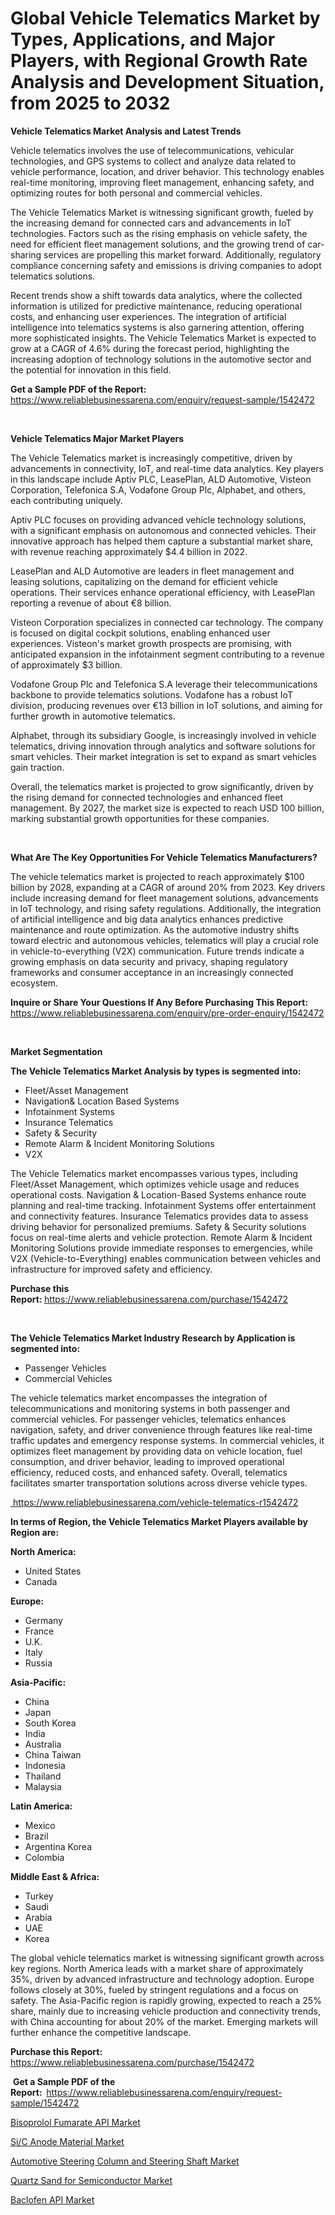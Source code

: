 <p><h1>Global Vehicle Telematics Market by Types, Applications, and Major Players, with Regional Growth Rate Analysis and Development Situation, from 2025 to 2032</h1></p><p><strong>Vehicle Telematics Market Analysis and Latest Trends</strong></p>
<p><p>Vehicle telematics involves the use of telecommunications, vehicular technologies, and GPS systems to collect and analyze data related to vehicle performance, location, and driver behavior. This technology enables real-time monitoring, improving fleet management, enhancing safety, and optimizing routes for both personal and commercial vehicles.</p><p>The Vehicle Telematics Market is witnessing significant growth, fueled by the increasing demand for connected cars and advancements in IoT technologies. Factors such as the rising emphasis on vehicle safety, the need for efficient fleet management solutions, and the growing trend of car-sharing services are propelling this market forward. Additionally, regulatory compliance concerning safety and emissions is driving companies to adopt telematics solutions.</p><p>Recent trends show a shift towards data analytics, where the collected information is utilized for predictive maintenance, reducing operational costs, and enhancing user experiences. The integration of artificial intelligence into telematics systems is also garnering attention, offering more sophisticated insights. The Vehicle Telematics Market is expected to grow at a CAGR of 4.6% during the forecast period, highlighting the increasing adoption of technology solutions in the automotive sector and the potential for innovation in this field.</p></p>
<p><strong>Get a Sample PDF of the Report:&nbsp;</strong> <a href="https://www.reliablebusinessarena.com/enquiry/request-sample/1542472?utm_campaign=2106&utm_medium=2&utm_source=Github&utm_content=ia&utm_term=06022025&utm_id=vehicle-telematics">https://www.reliablebusinessarena.com/enquiry/request-sample/1542472</a></p>
<p>&nbsp;</p>
<p><strong>Vehicle Telematics Major Market Players</strong></p>
<p><p>The Vehicle Telematics market is increasingly competitive, driven by advancements in connectivity, IoT, and real-time data analytics. Key players in this landscape include Aptiv PLC, LeasePlan, ALD Automotive, Visteon Corporation, Telefonica S.A, Vodafone Group Plc, Alphabet, and others, each contributing uniquely.</p><p>Aptiv PLC focuses on providing advanced vehicle technology solutions, with a significant emphasis on autonomous and connected vehicles. Their innovative approach has helped them capture a substantial market share, with revenue reaching approximately $4.4 billion in 2022.</p><p>LeasePlan and ALD Automotive are leaders in fleet management and leasing solutions, capitalizing on the demand for efficient vehicle operations. Their services enhance operational efficiency, with LeasePlan reporting a revenue of about €8 billion.</p><p>Visteon Corporation specializes in connected car technology. The company is focused on digital cockpit solutions, enabling enhanced user experiences. Visteon's market growth prospects are promising, with anticipated expansion in the infotainment segment contributing to a revenue of approximately $3 billion.</p><p>Vodafone Group Plc and Telefonica S.A leverage their telecommunications backbone to provide telematics solutions. Vodafone has a robust IoT division, producing revenues over €13 billion in IoT solutions, and aiming for further growth in automotive telematics.</p><p>Alphabet, through its subsidiary Google, is increasingly involved in vehicle telematics, driving innovation through analytics and software solutions for smart vehicles. Their market integration is set to expand as smart vehicles gain traction.</p><p>Overall, the telematics market is projected to grow significantly, driven by the rising demand for connected technologies and enhanced fleet management. By 2027, the market size is expected to reach USD 100 billion, marking substantial growth opportunities for these companies.</p></p>
<p>&nbsp;</p>
<p><strong>What Are The Key Opportunities For Vehicle Telematics Manufacturers?</strong></p>
<p><p>The vehicle telematics market is projected to reach approximately $100 billion by 2028, expanding at a CAGR of around 20% from 2023. Key drivers include increasing demand for fleet management solutions, advancements in IoT technology, and rising safety regulations. Additionally, the integration of artificial intelligence and big data analytics enhances predictive maintenance and route optimization. As the automotive industry shifts toward electric and autonomous vehicles, telematics will play a crucial role in vehicle-to-everything (V2X) communication. Future trends indicate a growing emphasis on data security and privacy, shaping regulatory frameworks and consumer acceptance in an increasingly connected ecosystem.</p></p>
<p><strong>Inquire or Share Your Questions If Any Before Purchasing This Report:</strong> <a href="https://www.reliablebusinessarena.com/enquiry/pre-order-enquiry/1542472?utm_campaign=2106&utm_medium=2&utm_source=Github&utm_content=ia&utm_term=06022025&utm_id=vehicle-telematics">https://www.reliablebusinessarena.com/enquiry/pre-order-enquiry/1542472</a></p>
<p>&nbsp;</p>
<p><strong>Market Segmentation</strong></p>
<p><strong>The Vehicle Telematics Market Analysis by types is segmented into:</strong></p>
<p><ul><li>Fleet/Asset Management</li><li>Navigation& Location Based Systems</li><li>Infotainment Systems</li><li>Insurance Telematics</li><li>Safety & Security</li><li>Remote Alarm & Incident Monitoring Solutions</li><li>V2X</li></ul></p>
<p><p>The Vehicle Telematics market encompasses various types, including Fleet/Asset Management, which optimizes vehicle usage and reduces operational costs. Navigation & Location-Based Systems enhance route planning and real-time tracking. Infotainment Systems offer entertainment and connectivity features. Insurance Telematics provides data to assess driving behavior for personalized premiums. Safety & Security solutions focus on real-time alerts and vehicle protection. Remote Alarm & Incident Monitoring Solutions provide immediate responses to emergencies, while V2X (Vehicle-to-Everything) enables communication between vehicles and infrastructure for improved safety and efficiency.</p></p>
<p><strong>Purchase this Report:&nbsp;</strong><a href="https://www.reliablebusinessarena.com/purchase/1542472?utm_campaign=2106&utm_medium=2&utm_source=Github&utm_content=ia&utm_term=06022025&utm_id=vehicle-telematics">https://www.reliablebusinessarena.com/purchase/1542472</a></p>
<p>&nbsp;</p>
<p><strong>The Vehicle Telematics Market Industry Research by Application is segmented into:</strong></p>
<p><ul><li>Passenger Vehicles</li><li>Commercial Vehicles</li></ul></p>
<p><p>The vehicle telematics market encompasses the integration of telecommunications and monitoring systems in both passenger and commercial vehicles. For passenger vehicles, telematics enhances navigation, safety, and driver convenience through features like real-time traffic updates and emergency response systems. In commercial vehicles, it optimizes fleet management by providing data on vehicle location, fuel consumption, and driver behavior, leading to improved operational efficiency, reduced costs, and enhanced safety. Overall, telematics facilitates smarter transportation solutions across diverse vehicle types.</p></p>
<p><a href="https://www.reliablebusinessarena.com/vehicle-telematics-r1542472?utm_campaign=2106&utm_medium=2&utm_source=Github&utm_content=ia&utm_term=06022025&utm_id=vehicle-telematics">&nbsp;https://www.reliablebusinessarena.com/vehicle-telematics-r1542472</a></p>
<p><strong>In terms of Region, the Vehicle Telematics Market Players available by Region are:</strong></p>
<p>
    <p> <strong> North America: </strong>
        <ul>
            <li>United States</li>
            <li>Canada</li>
        </ul>
        </p> 
    <p> <strong> Europe: </strong>
        <ul>
            <li>Germany</li>
            <li>France</li>
            <li>U.K.</li>
            <li>Italy</li>
            <li>Russia</li>
        </ul>
        </p> 
    <p> <strong> Asia-Pacific: </strong>
        <ul>
            <li>China</li>
            <li>Japan</li>
            <li>South Korea</li>
            <li>India</li>
            <li>Australia</li>
            <li>China Taiwan</li>
            <li>Indonesia</li>
            <li>Thailand</li>
            <li>Malaysia</li>
        </ul>
        </p> 
    <p> <strong> Latin America: </strong>
        <ul>
            <li>Mexico</li>
            <li>Brazil</li>
            <li>Argentina Korea</li>
            <li>Colombia</li>
        </ul>
        </p> 
    <p> <strong> Middle East & Africa: </strong>
        <ul>
            <li>Turkey</li>
            <li>Saudi</li>
            <li>Arabia</li>
            <li>UAE</li>
            <li>Korea</li>
        </ul>
    </p>
    </p>
<p><p>The global vehicle telematics market is witnessing significant growth across key regions. North America leads with a market share of approximately 35%, driven by advanced infrastructure and technology adoption. Europe follows closely at 30%, fueled by stringent regulations and a focus on safety. The Asia-Pacific region is rapidly growing, expected to reach a 25% share, mainly due to increasing vehicle production and connectivity trends, with China accounting for about 20% of the market. Emerging markets will further enhance the competitive landscape.</p></p>
<p><strong>Purchase this Report: </strong><a href="https://www.reliablebusinessarena.com/purchase/1542472?utm_campaign=2106&utm_medium=2&utm_source=Github&utm_content=ia&utm_term=06022025&utm_id=vehicle-telematics">https://www.reliablebusinessarena.com/purchase/1542472</a></p>
<p>&nbsp;<strong>Get a Sample PDF of the Report:&nbsp;&nbsp;</strong><a href="https://www.reliablebusinessarena.com/enquiry/request-sample/1542472?utm_campaign=2106&utm_medium=2&utm_source=Github&utm_content=ia&utm_term=06022025&utm_id=vehicle-telematics">https://www.reliablebusinessarena.com/enquiry/request-sample/1542472</a></p>
<p><strong></strong></p>
<p><p><a href="https://www.linkedin.com/pulse/understanding-supply-demand-dynamics-insights-from-bisoprolol-tdtee?utm_campaign=2106&utm_medium=2&utm_source=Github&utm_content=ia&utm_term=06022025&utm_id=vehicle-telematics">Bisoprolol Fumarate API Market</a></p><p><a href="https://www.linkedin.com/pulse/sic-anode-material-market-overview-industry-growth-worth-projected-axvxf?utm_campaign=2106&utm_medium=2&utm_source=Github&utm_content=ia&utm_term=06022025&utm_id=vehicle-telematics">Si/C Anode Material Market</a></p><p><a href="https://www.linkedin.com/pulse/detailed-automotive-steering-column-shaft-market-study-segmentation-qxhcf?utm_campaign=2106&utm_medium=2&utm_source=Github&utm_content=ia&utm_term=06022025&utm_id=vehicle-telematics">Automotive Steering Column and Steering Shaft Market</a></p><p><a href="https://www.linkedin.com/pulse/evaluating-quartz-sand-semiconductor-market-current-trends-ct9xe?utm_campaign=2106&utm_medium=2&utm_source=Github&utm_content=ia&utm_term=06022025&utm_id=vehicle-telematics">Quartz Sand for Semiconductor Market</a></p><p><a href="https://www.linkedin.com/pulse/comprehensive-study-baclofen-apimarket-segmentation-size-wye7e?utm_campaign=2106&utm_medium=2&utm_source=Github&utm_content=ia&utm_term=06022025&utm_id=vehicle-telematics">Baclofen API Market</a></p></p>